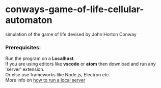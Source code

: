 # conways-game-of-life-cellular-automaton
simulation of the game of life devised by John Horton Conway

<h3><b>Prerequisites:</b></h3>
Run the program on a <b>Localhost</b>.<br>
If you are using editors like <b>vscode</b> or <b>atom</b> then download and run any 'server' extension.<br>
Or else use frameworks like Node.js, Electron etc.<br>
More info on <a href="https://github.com/processing/p5.js/wiki/Local-server">how to run a local server</a>
